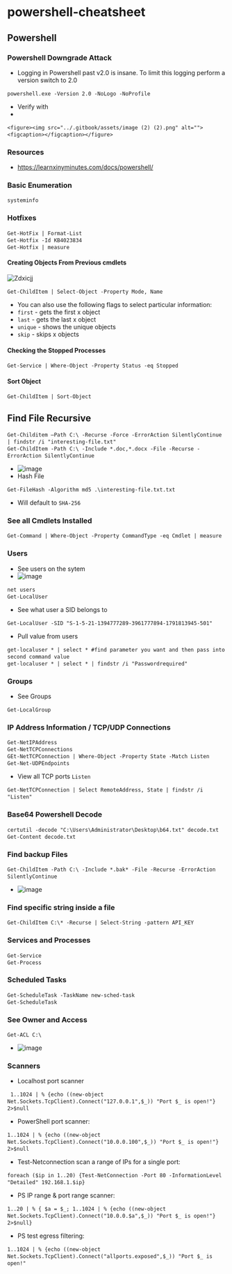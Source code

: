 # powershell-cheatsheet

## Powershell

### Powershell Downgrade Attack

* Logging in Powershell past v2.0 is insane.  To limit this logging perform a version switch to 2.0

```
powershell.exe -Version 2.0 -NoLogo -NoProfile
```

* Verify with&#x20;
*

    <figure><img src="../.gitbook/assets/image (2) (2).png" alt=""><figcaption></figcaption></figure>

### Resources

* https://learnxinyminutes.com/docs/powershell/

### Basic Enumeration

```
systeminfo
```

### Hotfixes

```
Get-HotFix | Format-List
Get-Hotfix -Id KB4023834
Get-Hotfix | measure
```

#### Creating Objects From Previous cmdlets

![Zdxicjj](https://user-images.githubusercontent.com/75596877/150692716-9d937291-9a6b-4e29-84b0-6a812eb31460.png)

```
Get-ChildItem | Select-Object -Property Mode, Name
```

* You can also use the following flags to select particular information:
* `first` - gets the first x object
* `last` - gets the last x object
* `unique` - shows the unique objects
* `skip` - skips x objects

#### Checking the Stopped Processes

```
Get-Service | Where-Object -Property Status -eq Stopped
```

#### Sort Object

```
Get-ChildItem | Sort-Object
```

## Find File Recursive

```
Get-Childitem –Path C:\ -Recurse -Force -ErrorAction SilentlyContinue | findstr /i "interesting-file.txt"
Get-ChildItem -Path C:\ -Include *.doc,*.docx -File -Recurse -ErrorAction SilentlyContinue
```

* ![image](https://user-images.githubusercontent.com/75596877/150693932-501b2d5c-3695-4a41-8662-27b121d7f5ac.png)
* Hash File

```
Get-FileHash -Algorithm md5 .\interesting-file.txt.txt
```

* Will default to `SHA-256`

### See all Cmdlets Installed

```
Get-Command | Where-Object -Property CommandType -eq Cmdlet | measure
```

### Users

* See users on the sytem
* ![image](https://user-images.githubusercontent.com/75596877/150695096-edaaf297-0394-4213-a415-7d46cedecee2.png)

```
net users
Get-LocalUser
```

* See what user a SID belongs to

```
Get-LocalUser -SID "S-1-5-21-1394777289-3961777894-1791813945-501"
```

* Pull value from users

```
get-localuser * | select * #find parameter you want and then pass into second command value
get-localuser * | select * | findstr /i "Passwordrequired"
```

### Groups

* See Groups

```
Get-LocalGroup
```

### IP Address Information / TCP/UDP Connections

```
Get-NetIPAddress
Get-NetTCPConnections
GEt-NetTCPConnection | Where-Object -Property State -Match Listen
Get-Net-UDPEndpoints
```

* View all TCP ports `Listen`

```
Get-NetTCPConnection | Select RemoteAddress, State | findstr /i "Listen"
```

### Base64 Powershell Decode

```
certutil -decode "C:\Users\Administrator\Desktop\b64.txt" decode.txt
Get-Content decode.txt
```

### Find backup Files

```
Get-ChildItem -Path C:\ -Include *.bak* -File -Recurse -ErrorAction SilentlyContinue
```

* ![image](https://user-images.githubusercontent.com/75596877/150698655-206da003-197d-4899-8983-b59e2981f226.png)

### Find specific string inside a file

```
Get-ChildItem C:\* -Recurse | Select-String -pattern API_KEY
```

### Services and Processes

```
Get-Service
Get-Process
```

### Scheduled Tasks

```
Get-ScheduleTask -TaskName new-sched-task
Get-ScheduleTask
```

### See Owner and Access

```
Get-ACL C:\
```

* ![image](https://user-images.githubusercontent.com/75596877/150699211-9e56bd19-9287-452f-a5ab-c1dc71dabb7b.png)

### Scanners

* Localhost port scanner

```
 1..1024 | % {echo ((new-object Net.Sockets.TcpClient).Connect("127.0.0.1",$_)) "Port $_ is open!"} 2>$null
```

* PowerShell port scanner:

```
1..1024 | % {echo ((new-object Net.Sockets.TcpClient).Connect("10.0.0.100",$_)) "Port $_ is open!"} 2>$null
```

* Test-Netconnection scan a range of IPs for a single port:

```
foreach ($ip in 1..20) {Test-NetConnection -Port 80 -InformationLevel "Detailed" 192.168.1.$ip}
```

* PS IP range & port range scanner:

```
1..20 | % { $a = $_; 1..1024 | % {echo ((new-object Net.Sockets.TcpClient).Connect("10.0.0.$a",$_)) "Port $_ is open!"} 2>$null}
```

* PS test egress filtering:

```
1..1024 | % {echo ((new-object Net.Sockets.TcpClient).Connect("allports.exposed",$_)) "Port $_ is open!"
```
